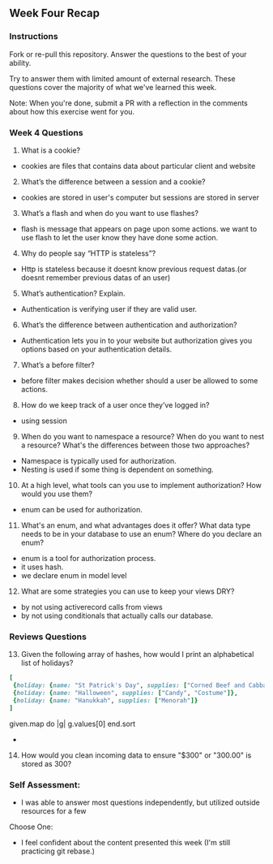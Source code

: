 ## Week Four Recap

### Instructions
Fork or re-pull this repository. Answer the questions to the best of your ability.

Try to answer them with limited amount of external research. These questions cover the majority of what we've learned this week.

Note: When you're done, submit a PR with a reflection in the comments about how this exercise went for you.

### Week 4 Questions

1. What is a cookie?

* cookies are files that contains data about particular client and website

2. What’s the difference between a session and a cookie?

* cookies are stored in user's computer but sessions are stored in server

3. What’s a flash and when do you want to use flashes?

* flash is message that appears on page upon some actions. we want to use flash
  to let the user know they have done some action.

4. Why do people say “HTTP is stateless”?

* Http is stateless because it doesnt know previous request datas.(or doesnt
  remember previous datas of an user)

5. What’s authentication? Explain.

* Authentication is verifying user if they are valid user.

6. What’s the difference between authentication and authorization?

* Authentication lets you in to your website but authorization gives you options
  based on your authentication details.

7. What’s a before filter?

* before filter makes decision whether should a user be allowed to some actions.

8. How do we keep track of a user once they’ve logged in?

* using session

9. When do you want to namespace a resource? When do you want to nest a resource? What's the differences between those two approaches?

* Namespace is typically used for authorization.
* Nesting is used if some thing is dependent on something.

10. At a high level, what tools can you use to implement authorization? How would you use them?

* enum can be used for authorization.

11. What's an enum, and what advantages does it offer? What data type needs to be in your database to use an enum? Where do you declare an enum?

* enum is a tool for authorization process.
* it uses hash.
* we declare enum in model level

12. What are some strategies you can use to keep your views DRY?

* by not using activerecord calls from views
* by not using conditionals that actually calls our database.


### Reviews Questions
13. Given the following array of hashes, how would I print an alphabetical list of holidays?
```ruby
[
 {holiday: {name: "St Patrick's Day", supplies: ["Corned Beef and Cabbage"]},
 {holiday: {name: "Halloween", supplies: ["Candy", "Costume"]},
 {holiday: {name: "Hanukkah", supplies: ["Menorah"]}
]
```
given.map do |g|
  g.values[0]
end.sort


*   
14. How would you clean incoming data to ensure "$300" or "300.00" is stored as 300?


### Self Assessment:
* I was able to answer most questions independently, but utilized outside resources for a few

Choose One:
* I feel confident about the content presented this week
(I'm still practicing git rebase.)

